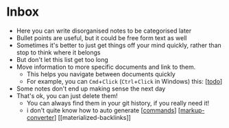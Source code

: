 # Inbox

- Here you can write disorganised notes to be categorised later
- Bullet points are useful, but it could be free form text as well
- Sometimes it's better to just get things off your mind quickly, rather than stop to think where it belongs
- But don't let this list get too long
- Move information to more specific documents and link to them.
  - This helps you navigate between documents quickly
  - For example, you can `Cmd`+`Click` (`Ctrl`+`Click` in Windows) this: [[todo]]
- Some notes don't end up making sense the next day
- That's ok, you can just delete them!
  - You can always find them in your git history, if you really need it!
  - i don't quite know how to auto generate [[commands]] [[markup-converter]] [[materialized-backlinks]]



[//begin]: # "Autogenerated link references for markdown compatibility"
[todo]: todo.md "Todo"
[commands]: docs/features/commands.md "Foam Commands"
[markup-converter]: docs/recipes/markup-converter.md "Markup Converter"
[//end]: # "Autogenerated link references"